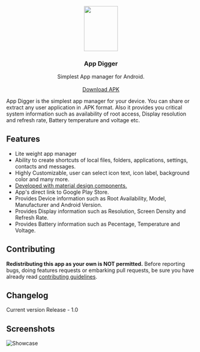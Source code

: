 <p align="center">
  <a href="https://github.com/neelkanthjdabhi/App-Digger">
    <img src="https://raw.githubusercontent.com/neelkanthjdabhi/App-Digger/master/appdigger_icon1.png" width=90 height=119.59>
  </a>

  <h3 align="center">App Digger</h3>

  <p align="center">
    Simplest App manager for Android.
    <br>
    <br>
    <a href="https://drive.google.com/file/d/11CSiehHcj4W6gOYAVHOp4aV3z4_buC47/view?usp=sharing">Download APK</a>
  </p>
</p>

App Digger is the simplest app manager for your device. You can share or
extract any user application in .APK format. Also it provides you critical
system information such as availability of root access, Display resolution
and refresh rate, Battery temperature and voltage etc.



<a name="features"></a>
## Features
- Lite weight app manager
- Ability to create shortcuts of local files, folders, applications, settings, contacts and messages.
- Highly Customizable, user can select icon text, icon label, background color and many more.
- [Developed with material design components.](https://github.com/material-components/material-components-android)
- App's direct link to Google Play Store.
- Provides Device information such as Root Availability, Model, Manufacturer and Android Version.
- Provides Display information such as Resolution, Screen Density and Refresh Rate.
- Provides Battery information such as Pecentage, Temperature and Voltage.

<a name="contributing"></a>
## Contributing
**Redistributing this app as your own is NOT permitted.**
Before reporting bugs, doing features requests or embarking pull requests, be sure you have already read [contributing guidelines](https://github.com/neelkanthjdabhi/App-Digger/blob/master/CONTRIBUTING.md).

<a name="changelog"></a>
## Changelog
Current version
Release - 1.0


<a name="screenshots"></a>
## Screenshots
![Showcase](https://raw.githubusercontent.com/neelkanthjdabhi/App-Digger/master/appdigger_showcase.png)
